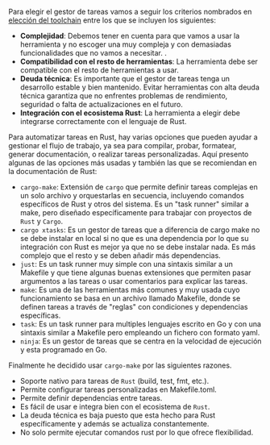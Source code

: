 Para elegir el gestor de tareas vamos a seguir los criterios nombrados en [elección del toolchain](https://github.com/MarioRgzLpz/ArbitrageBets/issues/13) entre los que se incluyen los siguientes:

- **Complejidad**: Debemos tener en cuenta para que vamos a usar la herramienta y no escoger una muy compleja y con demasiadas funcionalidades que no vamos a necesitar. .
- **Compatibilidad con el resto de herramientas**: La herramienta debe ser compatible con el resto de herramientas a usar.
- **Deuda técnica**: Es importante que el gestor de tareas tenga un desarrollo estable y bien mantenido. Evitar herramientas con alta deuda técnica garantiza que no enfrentes problemas de rendimiento, seguridad o falta de actualizaciones en el futuro.
- **Integración con el ecosistema Rust**: La herramienta a elegir debe integrarse correctamente con el lenguaje de Rust.

Para automatizar tareas en Rust, hay varias opciones que pueden ayudar a gestionar el flujo de trabajo, ya sea para compilar, probar, formatear, generar documentación, o realizar tareas personalizadas. Aquí presento algunas de las opciones más usadas y también las que se recomiendan en la documentación de Rust:

- `cargo-make`: Extensión de `cargo` que permite definir tareas complejas en un solo archivo y orquestarlas en secuencia, incluyendo comandos específicos de Rust y otros del sistema. Es un "task runner" similar a make, pero diseñado específicamente para trabajar con proyectos de `Rust` y `Cargo`.
- `cargo xtasks`: Es un gestor de tareas que a diferencia de cargo make no se debe instalar en local si no que es una dependencia por lo que su integración con Rust es mejor ya que no se debe instalar nada. Es más complejo que el resto y se deben añadir más dependencias.
- `just`: Es un task runner muy simple con una sintaxis similar a un Makefile y que tiene algunas buenas extensiones que permiten pasar argumentos a las tareas o usar comentarios para explicar las tareas.
- `make`: Es una de las herramientas más comunes y muy usada cuyo funcionamiento se basa en un archivo llamado Makefile, donde se definen tareas a través de "reglas" con condiciones y dependencias específicas.
- `task`: Es un task runner para multiples lenguajes escrito en Go y con una sintaxis similar a Makefile pero empleando un fichero con formato yaml.
- `ninja`: Es un gestor de tareas que se centra en la velocidad de ejecución y esta programado en Go.

Finalmente he decidido usar `cargo-make` por las siguientes razones.

- Soporte nativo para tareas de `Rust` (build, test, fmt, etc.).
- Permite configurar tareas personalizadas en Makefile.toml.
- Permite definir dependencias entre tareas.
- Es fácil de usar e integra bien con el ecosistema de `Rust`.
- La deuda técnica es baja puesto que esta hecho para Rust específicamente y además se actualiza constantemente.
- No solo permite ejecutar comandos rust por lo que ofrece flexibilidad.